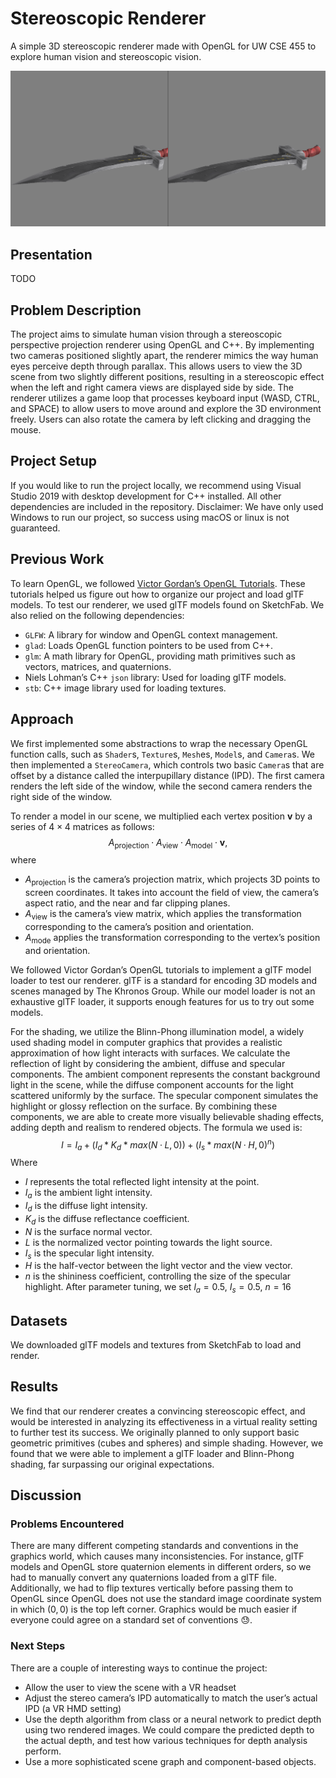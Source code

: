 # Stereoscopic Renderer

A simple 3D stereoscopic renderer made with OpenGL for UW CSE 455 to explore human vision and stereoscopic vision.

![Screenshot](./.github/screenshot.png)

## Presentation

TODO

## Problem Description

The project aims to simulate human vision through a stereoscopic perspective
projection renderer using OpenGL and C++. By implementing two cameras positioned
slightly apart, the renderer mimics the way human eyes perceive depth through
parallax. This allows users to view the 3D scene from two slightly different
positions, resulting in a stereoscopic effect when the left and right camera
views are displayed side by side. The renderer utilizes a game loop that
processes keyboard input (WASD, CTRL, and SPACE) to allow users to move around
and explore the 3D environment freely. Users can also rotate the camera by left
clicking and dragging the mouse.

## Project Setup

If you would like to run the project locally, we recommend using Visual Studio
2019 with desktop development for C++ installed. All other dependencies are
included in the repository. Disclaimer: We have only used Windows to run our
project, so success using macOS or linux is not guaranteed.

## Previous Work

To learn OpenGL, we followed [Victor Gordan’s OpenGL
Tutorials](https://www.youtube.com/playlist?list=PLPaoO-vpZnumdcb4tZc4x5Q-v7CkrQ6M-).
These tutorials helped us figure out how to organize our project and load glTF
models. To test our renderer, we used glTF models found on SketchFab. We also
relied on the following dependencies:
- `GLFW`: A library for window and OpenGL context management.
- `glad`: Loads OpenGL function pointers to be used from C++.
- `glm`: A math library for OpenGL, providing math primitives such as vectors,
matrices, and quaternions.
- Niels Lohman’s C++ `json` library: Used for loading glTF models.
- `stb`: C++ image library used for loading textures.

## Approach

We first implemented some abstractions to wrap the necessary OpenGL function
calls, such as `Shader`s, `Texture`s, `Mesh`es, `Model`s, and `Camera`s. We then
implemented a `StereoCamera`, which controls two basic `Camera`s that are offset
by a distance called the interpupillary distance (IPD). The first camera renders
the left side of the window, while the second camera renders the right side of
the window.

To render a model in our scene, we multiplied each vertex position $\mathbf{v}$
by a series of $4 \times 4$ matrices as follows:
$$
A_\text{projection} \cdot A_\text{view} \cdot A_\text{model} \cdot \mathbf{v},
$$
where
- $A_\text{projection}$ is the camera’s projection matrix, which projects 3D
  points to screen coordinates. It takes into account the field of view, the
  camera’s aspect ratio, and the near and far clipping planes.
- $A_\text{view}$ is the camera’s view matrix, which applies the transformation
  corresponding to the camera’s position and orientation.
- $A_\text{mode}$ applies the transformation corresponding to the vertex’s
  position and orientation.

We followed Victor Gordan’s OpenGL tutorials to implement a glTF model loader to
test our renderer. glTF is a standard for encoding 3D models and scenes managed
by The Khronos Group. While our model loader is not an exhaustive glTF loader,
it supports enough features for us to try out some models.

For the shading, we utilize the Blinn-Phong illumination model, a widely used
shading model in computer graphics that provides a realistic approximation of
how light interacts with surfaces. We calculate the reflection of light by
considering the ambient, diffuse and specular components. The ambient component
represents the constant background light in the scene, while the diffuse
component accounts for the light scattered uniformly by the surface. The
specular component simulates the highlight or glossy reflection on the surface.
By combining these components, we are able to create more visually believable
shading effects, adding depth and realism to rendered objects. The formula we
used is:
$$
I = I_a + (I_d * K_d * max(N · L, 0)) + (I_s  * max(N · H, 0)^n)
$$
Where
- $I$ represents the total reflected light intensity at the point.
- $I_a$ is the ambient light intensity.
- $I_d$ is the diffuse light intensity.
- $K_d$ is the diffuse reflectance coefficient.
- $N$ is the surface normal vector.
- $L$ is the normalized vector pointing towards the light source.
- $I_s$ is the specular light intensity.
- $H$ is the half-vector between the light vector and the view vector.
- $n$ is the shininess coefficient, controlling the size of the specular
highlight. After parameter tuning, we set $l_a  = 0.5$, $I_s = 0.5$, $n = 16$

## Datasets

We downloaded glTF models and textures from SketchFab to load and render.

## Results

We find that our renderer creates a convincing stereoscopic effect, and would be
interested in analyzing its effectiveness in a virtual reality setting to
further test its success. We originally planned to only support basic geometric
primitives (cubes and spheres) and simple shading. However, we found that we
were able to implement a glTF loader and Blinn-Phong shading, far surpassing our
original expectations.

## Discussion

### Problems Encountered

There are many different competing standards and conventions in the graphics
world, which causes many inconsistencies. For instance, glTF models and OpenGL
store quaternion elements in different orders, so we had to manually convert any
quaternions loaded from a glTF file. Additionally, we had to flip textures
vertically before passing them to OpenGL since OpenGL does not use the standard
image coordinate system in which $(0, 0)$ is the top left corner. Graphics would
be much easier if everyone could agree on a standard set of conventions 😓.

### Next Steps
There are a couple of interesting ways to continue the project:
- Allow the user to view the scene with a VR headset
- Adjust the stereo camera’s IPD automatically to match the user’s actual IPD (a
  VR HMD setting)
- Use the depth algorithm from class or a neural network to predict depth using
  two rendered images. We could compare the predicted depth to the actual depth,
  and test how various techniques for depth analysis perform.
- Use a more sophisticated scene graph and component-based objects.

